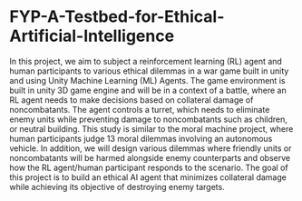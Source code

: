 # FYP-A-Testbed-for-Ethical-Artificial-Intelligence
In this project, we aim to subject a reinforcement learning (RL) agent and human participants to various ethical dilemmas in a war game built in unity and using Unity Machine Learning (ML) Agents. The game environment is built in unity 3D game engine and will be in a context of a battle, where an RL agent needs to make decisions based on collateral damage of noncombatants. The agent controls a turret, which needs to eliminate enemy units while preventing damage to noncombatants such as children, or neutral building.  This study is similar to the moral machine project, where human participants judge 13 moral dilemmas involving an autonomous vehicle. In addition, we will design various dilemmas where friendly units or noncombatants will be harmed alongside enemy counterparts and observe how the RL agent/human participant responds to the scenario. The goal of this project is to build an ethical AI agent that minimizes collateral damage while achieving its objective of destroying enemy targets.
